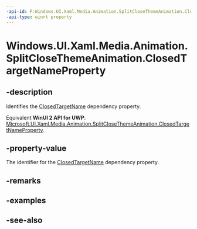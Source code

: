 ```yaml
---
-api-id: P:Windows.UI.Xaml.Media.Animation.SplitCloseThemeAnimation.ClosedTargetNameProperty
-api-type: winrt property
---
```


<!-- Property syntax
public Windows.UI.Xaml.DependencyProperty ClosedTargetNameProperty { get; }
-->

# Windows.UI.Xaml.Media.Animation.SplitCloseThemeAnimation.ClosedTargetNameProperty

## -description
Identifies the [ClosedTargetName](splitclosethemeanimation_closedtargetname.md) dependency property.

Equivalent **WinUI 2 API for UWP**: [Microsoft.UI.Xaml.Media.Animation.SplitCloseThemeAnimation.ClosedTargetNameProperty](/windows/winui/api/microsoft.ui.xaml.media.animation.splitclosethemeanimation.closedtargetnameproperty).

## -property-value
The identifier for the [ClosedTargetName](splitclosethemeanimation_closedtargetname.md) dependency property.

## -remarks

## -examples

## -see-also

